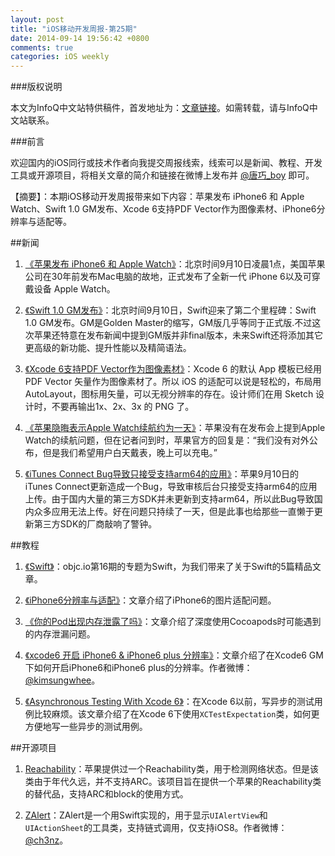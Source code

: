 ```yaml
---
layout: post
title: "iOS移动开发周报-第25期"
date: 2014-09-14 19:56:42 +0800
comments: true
categories: iOS weekly
---
```


###版权说明

本文为InfoQ中文站特供稿件，首发地址为：[文章链接](http://www.infoq.com/cn/news/2014/09/iphone-6-release)。如需转载，请与InfoQ中文站联系。

###前言

欢迎国内的iOS同行或技术作者向我提交周报线索，线索可以是新闻、教程、开发工具或开源项目，将相关文章的简介和链接在微博上发布并 [@唐巧_boy](http://weibo.com/tangqiaoboy) 即可。

【摘要】：本期iOS移动开发周报带来如下内容：苹果发布 iPhone6 和 Apple Watch、Swift 1.0 GM发布、Xcode 6支持PDF Vector作为图像素材、iPhone6分辨率与适配等。

##新闻

 1. [《苹果发布 iPhone6 和 Apple Watch》](http://news.ifeng.com/a/20140910/41926157_0.shtml)：北京时间9月10日凌晨1点，美国苹果公司在30年前发布Mac电脑的故地，正式发布了全新一代 iPhone 6以及可穿戴设备 Apple Watch。

 1. [《Swift 1.0 GM发布》](http://www.infoq.com/cn/news/2014/09/swift-10-gm)：北京时间9月10日，Swift迎来了第二个里程碑：Swift 1.0 GM发布。GM是Golden Master的缩写，GM版几乎等同于正式版.不过这次苹果还特意在发布新闻中提到GM版并非final版本，未来Swift还将添加其它更高级的新功能、提升性能以及精简语法。
 
 1. [《Xcode 6支持PDF Vector作为图像素材》](http://weibo.com/1846569133/BmD7gEvkZ)：Xcode 6 的默认 App 模板已经用 PDF Vector 矢量作为图像素材了。所以 iOS 的适配可以说是轻松的，布局用 AutoLayout，图标用矢量，可以无视分辨率的存在。设计师们在用 Sketch 设计时，不要再输出1x、2x、3x 的 PNG 了。
 
 1. [《苹果隐晦表示Apple Watch续航约为一天》](http://digi.it.sohu.com/20140912/n404256321.shtml)：苹果没有在发布会上提到Apple Watch的续航问题，但在记者问到时，苹果官方的回复是：“我们没有对外公布，但是我们希望用户白天戴表，晚上可以充电。”
 
 1. [《iTunes Connect Bug导致只接受支持arm64的应用》](http://weibo.com/1708947107/BmuUHA9RY?mod=weibotime#_rnd1410529835695)：苹果9月10日的iTunes Connect更新造成一个Bug，导致审核后台只接受支持arm64的应用上传。由于国内大量的第三方SDK并未更新到支持arm64，所以此Bug导致国内众多应用无法上传。好在问题只持续了一天，但是此事也给那些一直懒于更新第三方SDK的厂商敲响了警钟。

##教程

 1. [《Swift》](http://www.objc.io/issue-16/)：objc.io第16期的专题为Swift，为我们带来了关于Swift的5篇精品文章。
 
 1. [《iPhone6分辨率与适配》](http://blog.sunnyxx.com/2014/09/10/iphone6-resolution/)：文章介绍了iPhone6的图片适配问题。
 
 1. [《你的Pod出现内存泄露了吗》](http://www.taofengping.com/2014/09/09/leak-GPUImage_cocoapods/#.VBL897ySyXw)：文章介绍了深度使用Cocoapods时可能遇到的内存泄漏问题。
 
 1. [《xcode6 开启 iPhone6 & iPhone6 plus 分辨率》](http://kimsungwhee.com/xcode6-%E5%BC%80%E5%90%AF-iphone6-iphone6-plus-%E5%88%86%E8%BE%A8%E7%8E%87/)：文章介绍了在Xcode6 GM下如何开启iPhone6和iPhone6 plus的分辨率。作者微博：[@kimsungwhee](http://weibo.com/u/2289288323)。
 
 1. [《Asynchronous Testing With Xcode 6》](http://www.bignerdranch.com/blog/asynchronous-testing-with-xcode-6/)：在Xcode 6以前，写异步的测试用例比较麻烦。该文章介绍了在Xcode 6下使用`XCTestExpectation`类，如何更方便地写一些异步的测试用例。

##开源项目

 1. [Reachability](https://github.com/tonymillion/Reachability)：苹果提供过一个Reachability类，用于检测网络状态。但是该类由于年代久远，并不支持ARC。该项目旨在提供一个苹果的Reachability类的替代品，支持ARC和block的使用方式。

 1. [ZAlert](https://github.com/ch3n/ZAlert)：ZAlert是一个用Swift实现的，用于显示`UIAlertView`和`UIActionSheet`的工具类，支持链式调用，仅支持iOS8。作者微博：[@ch3nz](http://weibo.com/fantcbug)。

